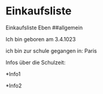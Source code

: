 # Einkaufsliste
Einkaufsliste Eben
##allgemein

Ich bin geboren am 3.4.1023 

ich bin zur schule gegangen in: Paris 

Infos über die Schulzeit:

*Info1

*Info2


